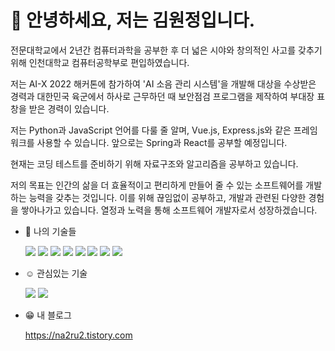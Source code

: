 # 👋 안녕하세요, 저는 김원정입니다.
  전문대학교에서 2년간 컴퓨터과학을 공부한 후 더 넓은 시야와 창의적인 사고를 갖추기 위해
  인천대학교 컴퓨터공학부로 편입하였습니다.
  
  저는 AI-X 2022 해커톤에 참가하여 'AI 소음 관리 시스템'을 개발해 대상을 수상받은 경력과
  대한민국 육군에서 하사로 근무하던 때 보안점검 프로그램을 제작하여 부대장 표창을 받은 경력이 있습니다.
  
  저는 Python과 JavaScript 언어를 다룰 줄 알며, Vue.js, Express.js와 같은 프레임워크를 사용할 수 있습니다.
  앞으로는 Spring과 React를 공부할 예정입니다.
  
  현재는 코딩 테스트를 준비하기 위해 자료구조와 알고리즘을 공부하고 있습니다.

  저의 목표는 인간의 삶을 더 효율적이고 편리하게 만들어 줄 수 있는 소프트웨어를 개발하는 능력을 갖추는 것입니다.
  이를 위해 끊임없이 공부하고, 개발과 관련된 다양한 경험을 쌓아나가고 있습니다. 열정과 노력을 통해 소프트웨어 개발자로서 성장하겠습니다.

- 🌱 나의 기술들

  <img src="https://img.shields.io/badge/python-3776AB?style=for-the-badge&logo=python&logoColor=white"> 
  <img src="https://img.shields.io/badge/javascript-F7DF1E?style=for-the-badge&logo=javascript&logoColor=black">
  <img src="https://img.shields.io/badge/html-E34F26?style=for-the-badge&logo=html5&logoColor=white">
  <img src="https://img.shields.io/badge/css-1572B6?style=for-the-badge&logo=css3&logoColor=white">
  <img src="https://img.shields.io/badge/flask-000000?style=for-the-badge&logo=flask&logoColor=white">
  <img src="https://img.shields.io/badge/vue.js-4FC08D?style=for-the-badge&logo=vue.js&logoColor=white">
  <img src="https://img.shields.io/badge/express-000000?style=for-the-badge&logo=express&logoColor=white">
  <img src="https://img.shields.io/badge/mysql-4479A1?style=for-the-badge&logo=mysql&logoColor=white">
  
- ☺️ 관심있는 기술

  <img src="https://img.shields.io/badge/Spring-6DB33F?style=for-the-badge&logo=Spring&logoColor=white">
  <img src="https://img.shields.io/badge/react-61DAFB?style=for-the-badge&logo=react&logoColor=black">

- 😁 내 블로그

    https://na2ru2.tistory.com
   
